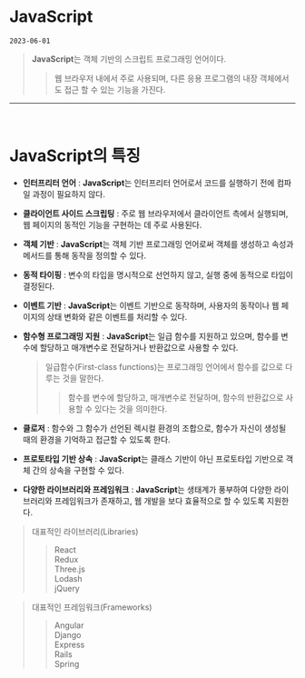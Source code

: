 # JavaScript

`2023-06-01`

> **JavaScript**는 객체 기반의 스크립트 프로그래밍 언어이다.
>
> > 웹 브라우저 내에서 주로 사용되며, 다른 응용 프로그램의 내장 객체에서도 접근 할 수 있는 기능을 가진다.

---

<br>

# JavaScript의 특징

- **인터프리터 언어** : **JavaScript**는 인터프리터 언어로서 코드를 실행하기 전에 컴파일 과정이 필요하지 않다.

- **클라이언트 사이드 스크립팅** : 주로 웹 브라우저에서 클라이언트 측에서 실행되며, 웹 페이지의 동적인 기능을 구현하는 데 주로 사용된다.

- **객체 기반** : **JavaScript**는 객체 기반 프로그래밍 언어로써 객체를 생성하고 속성과 메서드를 통해 동작을 정의할 수 있다.

- **동적 타이핑** : 변수의 타입을 명시적으로 선언하지 않고, 실행 중에 동적으로 타입이 결정된다.

- **이벤트 기반** : **JavaScript**는 이벤트 기반으로 동작하며, 사용자의 동작이나 웹 페이지의 상태 변화와 같은 이벤트를 처리할 수 있다.

- **함수형 프로그래밍 지원** : **JavaScript**는 일급 함수를 지원하고 있으며, 함수를 변수에 할당하고 매개변수로 전달하거나 반환값으로 사용할 수 있다.
  > 일급함수(First-class functions)는 프로그래밍 언어에서 함수를 값으로 다루는 것을 말한다.
  >
  > > 함수를 변수에 할당하고, 매개변수로 전달하며, 함수의 반환값으로 사용할 수 있다는 것을 의미한다.
- **클로저** : 함수와 그 함수가 선언된 렉시컬 환경의 조합으로, 함수가 자신이 생성될 때의 환경을 기억하고 접근할 수 있도록 한다.

- **프로토타입 기반 상속** : **JavaScript**는 클래스 기반이 아닌 프로토타입 기반으로 객체 간의 상속을 구현할 수 있다.

- **다양한 라이브러리와 프레임워크** : **JavaScript**는 생태계가 풍부하여 다양한 라이브러리와 프레임워크가 존재하고, 웹 개발을 보다 효율적으로 할 수 있도록 지원한다.

> 대표적인 라이브러리(Libraries)
>
> > React<br> Redux<br> Three.js<br> Lodash<br> jQuery

> 대표적인 프레임워크(Frameworks)
>
> > Angular<br> Django<br> Express<br> Rails<br> Spring
